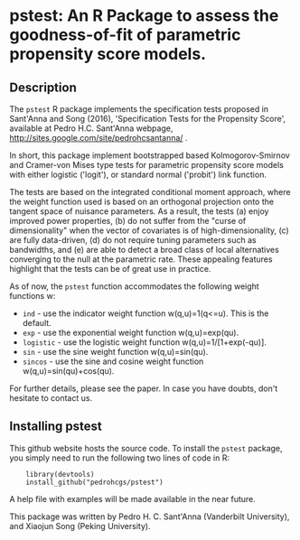 # pstest: An R Package to assess the goodness-of-fit of parametric propensity score models.

## Description 
The `pstest` R package implements the specification tests proposed in Sant'Anna and Song (2016), 'Specification Tests for the Propensity Score', available at Pedro H.C. Sant'Anna webpage, http://sites.google.com/site/pedrohcsantanna/ .

In short, this package implement bootstrapped based Kolmogorov-Smirnov and Cramer-von Mises type tests for parametric propensity score models with either logistic ('logit'), or standard normal ('probit') link function.

The tests are based on the integrated conditional moment approach, where the weight function used is based on an orthogonal projection onto the tangent space of nuisance parameters. As a result, the tests (a) enjoy improved power properties, (b) do not suffer from the "curse of dimensionality" when the vector of covariates is of high-dimensionality, (c) are fully data-driven, (d) do not require tuning parameters such as bandwidths, and (e) are able to detect a broad class of local alternatives converging to the null at the parametric rate. These appealing features highlight that the tests can be of great use in practice.

As of now, the `pstest` function accommodates the following weight functions w:
* `ind` - use the indicator weight function w(q,u)=1(q<=u). This is the default.
* `exp` - use the exponential weight function w(q,u)=exp(qu).
* `logistic` - use the logistic weight function w(q,u)=1/[1+exp(-qu)].
* `sin` - use the sine weight function w(q,u)=sin(qu).
* `sincos` - use the sine and cosine weight function w(q,u)=sin(qu)+cos(qu).

For further details, please see the paper. In case you have doubts, don't hesitate to contact us.

## Installing pstest
This github website hosts the source code. To install the `pstest` package, you simply need to run the following two lines of code in R:

        library(devtools)
        install_github("pedrohcgs/pstest")

A help file with examples will be made available in the near future. 

This package was written by Pedro H. C. Sant'Anna (Vanderbilt University), and Xiaojun Song (Peking University).
